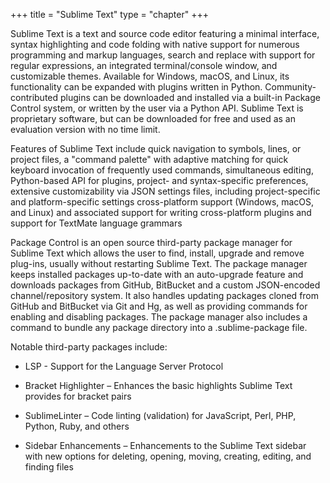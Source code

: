 +++
title = "Sublime Text"
type = "chapter"
+++

Sublime Text is a text and source code editor featuring a minimal interface, syntax highlighting and code folding
with native support for numerous programming and markup languages, search and replace with support for regular expressions,
an integrated terminal/console window, and customizable themes. Available for Windows, macOS, and Linux, its functionality
can be expanded with plugins written in Python. Community-contributed plugins can be downloaded and installed via
a built-in Package Control system, or written by the user via a Python API. Sublime Text is proprietary software,
but can be downloaded for free and used as an evaluation version with no time limit.

Features of Sublime Text include quick navigation to symbols, lines, or project files, a "command palette" with adaptive
matching for quick keyboard invocation of frequently used commands, simultaneous editing, Python-based API for plugins,
project- and syntax-specific preferences, extensive customizability via JSON settings files, including project-specific
and platform-specific settings cross-platform support (Windows, macOS, and Linux) and associated support for writing
cross-platform plugins and support for TextMate language grammars

Package Control is an open source third-party package manager for Sublime Text which allows the user to find, install,
upgrade and remove plug-ins, usually without restarting Sublime Text. The package manager keeps installed packages
up-to-date with an auto-upgrade feature and downloads packages from GitHub, BitBucket and a custom JSON-encoded
channel/repository system. It also handles updating packages cloned from GitHub and BitBucket via Git and Hg, as well
as providing commands for enabling and disabling packages. The package manager also includes a command to bundle
any package directory into a .sublime-package file.

Notable third-party packages include:

- LSP - Support for the Language Server Protocol

- Bracket Highlighter – Enhances the basic highlights Sublime Text provides for bracket pairs

- SublimeLinter – Code linting (validation) for JavaScript, Perl, PHP, Python, Ruby, and others

- Sidebar Enhancements – Enhancements to the Sublime Text sidebar with new options for deleting, opening, moving, creating, editing, and finding files
